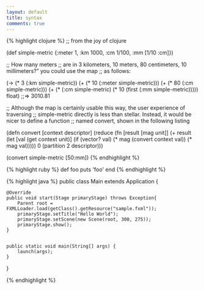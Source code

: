 ```yaml
---
layout: default
title: syntax
comments: true
---
```



{% highlight clojure %}
;; from the joy of clojure 
 
(def simple-metric {:meter 1,
                    :km 1000,
                    :cm 1/100,
                    :mm [1/10 :cm]})
 
;; How many meters
;; are in 3 kilometers, 10 meters, 80 centimeters, 10 millimeters?” you could use the map
;; as follows:
 
(-> (* 3 (:km simple-metric))
    (+ (* 10 (:meter simple-metric)))
    (+ (* 80 (:cm simple-metric)))
    (+ (* (:cm simple-metric)
          (* 10 (first (:mm simple-metric)))))
    float)
;;=> 3010.81
 
;; Although the map is certainly usable this way, the user experience of traversing
;; simple-metric directly is less than stellar. Instead, it would be nicer to define a function
;; named convert, shown in the following listing
 
(defn convert [context descriptor]
  (reduce (fn [result [mag unit]]
            (+ result
               (let [val (get context unit)]
                 (if (vector? val)
                   (* mag (convert context val))
                   (* mag val)))))
          0
          (partition 2 descriptor)))
 
(convert simple-metric [50:mm])
{% endhighlight %}


{% highlight ruby %}
def foo
  puts 'foo'
end
{% endhighlight %}



{% highlight java %}
public class Main extends Application {

    @Override
    public void start(Stage primaryStage) throws Exception{
        Parent root = FXMLLoader.load(getClass().getResource("sample.fxml"));
        primaryStage.setTitle("Hello World");
        primaryStage.setScene(new Scene(root, 300, 275));
        primaryStage.show();
    }


    public static void main(String[] args) {
        launch(args);
    }
}

{% endhighlight %}







